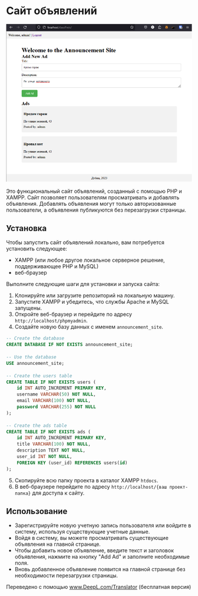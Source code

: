 # Сайт объявлений

![Screenshot](Screenshot_1.png)

Это функциональный сайт объявлений, созданный с помощью PHP и XAMPP. Сайт позволяет пользователям просматривать и добавлять объявления. Добавлять объявления могут только авторизованные пользователи, а объявления публикуются без перезагрузки страницы.
## Установка

Чтобы запустить сайт объявлений локально, вам потребуется установить следующее:

- XAMPP (или любое другое локальное серверное решение, поддерживающее PHP и MySQL)
- веб-браузер

Выполните следующие шаги для установки и запуска сайта:

1. Клонируйте или загрузите репозиторий на локальную машину.
2. Запустите XAMPP и убедитесь, что службы Apache и MySQL запущены.
3. Откройте веб-браузер и перейдите по адресу `http://localhost/phpmyadmin`.
4. Создайте новую базу данных с именем `announcement_site`.
```sql
-- Create the database
CREATE DATABASE IF NOT EXISTS announcement_site;

-- Use the database
USE announcement_site;

-- Create the users table
CREATE TABLE IF NOT EXISTS users (
    id INT AUTO_INCREMENT PRIMARY KEY,
    username VARCHAR(50) NOT NULL,
    email VARCHAR(100) NOT NULL,
    password VARCHAR(255) NOT NULL
);

-- Create the ads table
CREATE TABLE IF NOT EXISTS ads (
    id INT AUTO_INCREMENT PRIMARY KEY,
    title VARCHAR(100) NOT NULL,
    description TEXT NOT NULL,
    user_id INT NOT NULL,
    FOREIGN KEY (user_id) REFERENCES users(id)
);

```
5. Скопируйте всю папку проекта в каталог XAMPP `htdocs`.
6. В веб-браузере перейдите по адресу `http://localhost/{ваш проект-папка}` для доступа к сайту.

## Использование

- Зарегистрируйте новую учетную запись пользователя или войдите в систему, используя существующие учетные данные.
- Войдя в систему, вы можете просматривать существующие объявления на главной странице.
- Чтобы добавить новое объявление, введите текст и заголовок объявления, нажмите на кнопку "Add Ad" и заполните необходимые поля.
- Вновь добавленное объявление появится на главной странице без необходимости перезагрузки страницы.


Переведено с помощью www.DeepL.com/Translator (бесплатная версия)

